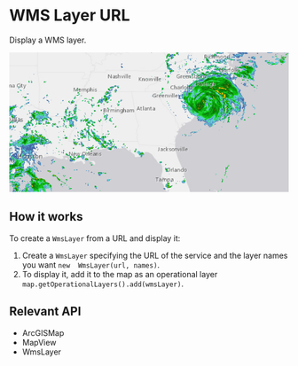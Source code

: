 # WMS Layer URL

Display a WMS layer.

![](WmsLayerUrl.png)

## How it works

To create a `WmsLayer` from a URL and display it:


1.  Create a `WmsLayer` specifying the URL of the service and the layer names you want `new 
  WmsLayer(url, names)`.
2.  To display it, add it to the map as an operational layer `map.getOperationalLayers().add(wmsLayer)`.


## Relevant API


*   ArcGISMap
*   MapView
*   WmsLayer

